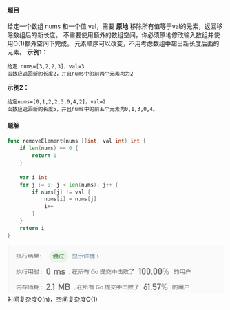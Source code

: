 #### 题目
给定一个数组 nums 和一个值 val，需要 **原地** 移除所有值等于val的元素，返回移除数组后的新长度。
不需要使用额外的数组空间，你必须原地修改输入数组并使用O(1)额外空间下完成。
元素顺序可以改变，不用考虑数组中超出新长度后面的元素。
**示例1：**
```
给定 nums=[3,2,2,3]，val=3
函数应返回新的长度2，并且nums中的前两个元素均为2
```

**示例2：**
```
给定nums=[0,1,2,2,3,0,4,2]，val=2
函数应返回新的长度5，并且nums中的前五个元素为0,1,3,0,4。
```

#### 题解
```go
func removeElement(nums []int, val int) int {
	if len(nums) == 0 {
		return 0
	}

	var i int
	for j := 0; j < len(nums); j++ {
		if nums[j] != val {
			nums[i] = nums[j]
			i++
		}
	}
	return i
}
```
![](https://raw.githubusercontent.com/betterfor/cloudImage/master/images/2020-02-18/002701.png)
时间复杂度O(n)，空间复杂度O(1)